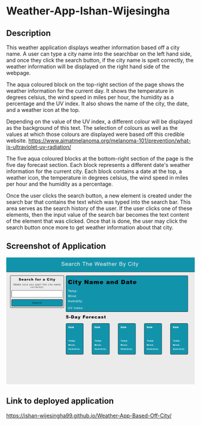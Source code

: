 # Weather-App-Ishan-Wijesingha


## Description
This weather application displays weather information based off a city name. A user can type a city name into the searchbar on the left hand side, and once they click the search button, if the city name is spelt correctly, the weather information will be displayed on the right hand side of the webpage. 

The aqua coloured block on the top-right section of the page shows the weather information for the current day. It shows the temperature in degrees celsius, the wind speed in miles per hour, the humidity as a percentage and the UV index. It also shows the name of the city, the date, and a weather icon at the top.

Depending on the value of the UV index, a different colour will be displayed as the background of this text. The selection of colours as well as the values at which those colours are displayed were based off this credible website.
https://www.aimatmelanoma.org/melanoma-101/prevention/what-is-ultraviolet-uv-radiation/

The five aqua coloured blocks at the bottom-right section of the page is the five day forecast section. Each block represents a different date's weather information for the current city. Each block contains a date at the top, a weather icon, the temperature in degrees celsius, the wind speed in miles per hour and the humidity as a percentage.

Once the user clicks the search button, a new element is created under the search bar that contains the text which was typed into the search bar. This area serves as the search history of the user. If the user clicks one of these elements, then the input value of the search bar becomes the text content of the element that was clicked. Once that is done, the user may click the search button once more to get weather information about that city.


## Screenshot of Application
![screenshot-1](./assets/images/screenshot-1.png)


## Link to deployed application
https://ishan-wijesingha99.github.io/Weather-App-Based-Off-City/
